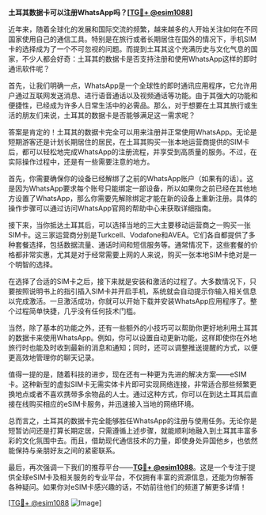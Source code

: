 **土耳其数据卡可以注册WhatsApp吗？[[TG💪+ @esim1088](https://t.me/s/esim1088)]**

近年来，随着全球化的发展和国际交流的频繁，越来越多的人开始关注如何在不同国家使用自己的通信工具。特别是在旅行或者长期居住在国外的情况下，手机SIM卡的选择成为了一个不可忽视的问题。而提到土耳其这个充满历史与文化气息的国家，不少人都会好奇：土耳其的数据卡是否支持注册和使用WhatsApp这样的即时通讯软件呢？

首先，让我们明确一点，WhatsApp是一个全球性的即时通讯应用程序，它允许用户通过互联网发送消息、进行语音通话以及视频通话等功能。由于其强大的功能和便捷性，已经成为许多人日常生活中的必需品。那么，对于想要在土耳其旅行或生活的朋友们来说，土耳其的数据卡是否能够满足这一需求呢？

答案是肯定的！土耳其的数据卡完全可以用来注册并正常使用WhatsApp。无论是短期游客还是计划长期居住的居民，在土耳其购买一张本地运营商提供的SIM卡后，都可以轻松地完成WhatsApp的注册流程，并享受到高质量的服务。不过，在实际操作过程中，还是有一些需要注意的地方。

首先，你需要确保你的设备已经解绑了之前的WhatsApp账户（如果有的话）。这是因为WhatsApp要求每个账号只能绑定一部设备，所以如果你之前已经在其他地方设置了WhatsApp，那么你需要先解除绑定才能在新的设备上重新注册。具体的操作步骤可以通过访问WhatsApp官网的帮助中心来获取详细指南。

接下来，当你抵达土耳其后，可以选择当地的三大主要移动运营商之一购买一张SIM卡。这三家运营商分别是Turkcell、Vodafone和AVEA。它们各自都提供了多种套餐选择，包括数据流量、通话时间和短信服务等。通常情况下，这些套餐的价格都非常实惠，尤其是对于经常需要上网的人来说，购买一张本地SIM卡绝对是一个明智的选择。

在选择了合适的SIM卡之后，接下来就是安装和激活的过程了。大多数情况下，只要按照说明书上的指引插入SIM卡并开启手机，系统就会自动提示你输入相关信息以完成激活。一旦激活成功，你就可以开始下载并安装WhatsApp应用程序了。整个过程简单快捷，几乎没有任何技术门槛。

当然，除了基本的功能之外，还有一些额外的小技巧可以帮助你更好地利用土耳其的数据卡来使用WhatsApp。例如，你可以设置自动更新功能，这样即使你在外地旅行时也能及时收到最新的消息和通知；同时，还可以调整推送提醒的方式，以便更高效地管理你的聊天记录。

值得一提的是，随着科技的进步，现在还有一种更为先进的解决方案——eSIM卡。这种新型的虚拟SIM卡无需实体卡片即可实现网络连接，非常适合那些频繁更换地点或者不喜欢携带多余物品的人士。通过这种方式，你可以在到达土耳其后直接在线购买相应的eSIM卡服务，并迅速接入当地的网络环境。

总而言之，土耳其的数据卡完全能够胜任WhatsApp的注册与使用任务。无论你是短暂访问还是打算长期定居，只需遵循上述步骤，就能顺利地融入到土耳其丰富多彩的文化氛围中去。而且，借助现代通信技术的力量，即使身处异国他乡，也依然能保持与亲朋好友之间的紧密联系。

最后，再次强调一下我们的推荐平台——**[TG💪+ @esim1088](https://t.me/s/esim1088)**。这是一个专注于提供全球eSIM卡及相关服务的专业平台，不仅拥有丰富的资源信息，还能为你解答各种疑问。如果你对eSIM卡感兴趣的话，不妨前往他们的频道了解更多详情！

[[TG💪+ @esim1088](https://t.me/s/esim1088) ![Image](https://i.postimg.cc/4NQfJmqS/Snipaste-2025-05-13-00-14-12.png)]
